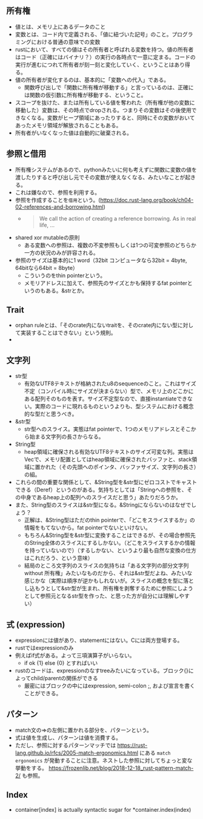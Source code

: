 ## 所有権
- 値とは、メモリ上にあるデータのこと
- 変数とは、コード内で定義される、「値に紐づいた記号」のこと。プログラミングにおける普通の意味での変数
- rustにおいて、すべての値はその所有者と呼ばれる変数を持つ。値の所有者はコード（正確にはバイナリ？）の実行の各時点で一意に定まる。コードの実行が進むにつれて所有者が刻一刻と変化していく、ということはあり得る。
- 値の所有者が変化するのは、基本的に「変数への代入」である。
    - 関数呼び出しで「関数に所有権が移動する」と言っているのは、正確には関数の仮引数に所有権が移動する、ということ。
- スコープを抜けた、または所有している値を奪われた（所有権が他の変数に移動した）変数は、その時点でdropされる。つまりその変数はその後使用できなくなる。変数がヒープ領域にあったりすると、同時にその変数がおいてあったメモリ領域が解放されることもある。
- 所有者がいなくなった値は自動的に破棄される。

## 参照と借用
- 所有権システムがあるので、pythonみたいに何も考えずに関数に変数の値を渡したりすると呼び出し元でその変数が使えなくなる、みたいなことが起きる。
- これは嫌なので、参照を利用する。
- 参照を作成することを`借用`という。(https://doc.rust-lang.org/book/ch04-02-references-and-borrowing.html)
  - > We call the action of creating a reference borrowing. As in real life, ...
- shared xor mutableの原則
    - ある変数への参照は、複数の不変参照もしくは1つの可変参照のどちらか一方の状況のみが許容される。
- 参照のサイズは基本的に1 word（32bit コンピュータなら32bit = 4byte, 64bitなら64bit = 8byte）
    - こういうのをthin pointerという。
    - メモリアドレスに加えて、参照先のサイズとかも保持するfat pointerというのもある。&strとか。

## Trait
- orphan ruleとは、「そのcrate内にないtraitを、そのcrate内にない型に対して実装することはできない」という規則。
- 

## 文字列
- str型
    - 有効なUTF8テキストが格納されたu8のsequenceのこと。これはサイズ不定（コンパイル時にサイズが決まらない）型で、メモリ上のどこかにある配列そのものを表す。サイズ不定型なので、直接instantiateできない。実際のコードに現れるものというよりも、型システムにおける概念的な型だと思うべき。
- &str型
    - str型へのスライス。実態はfat pointerで、1つのメモリアドレスとそこから始まる文字列の長さからなる。
- String型
    - heap領域に確保される有効なUTF8テキストのサイズ可変な列。実態はVec<u8>で、メモリ配置としてはheap領域に確保されたバッファと、stack領域に置かれた（その先頭へのポインタ、バッファサイズ、文字列の長さ）の組。
- これらの間の重要な関係として、&String型を&str型にゼロコストでキャストできる（Deref）というのがある。気持ちとしては「Stringへの参照を、その中身であるheap上の配列へのスライスだと思う」あたりだろうか。
- また、String型のスライスは&str型になる。&Stringにならないのはなぜでしょう？
    - 正解は、&String型はただのthin pointerで、「どこをスライスするか」の情報をもてないから。fat pointerでないといけない。
    - もちろん&String型を&str型に変換することはできるが、その場合参照先のString全体のスライスにするしかない。（どこをスライスするかの情報を持っていないので）（するしかない、というより最も自然な変換の仕方はこれだろう、という意味）
    - 結局のところ文字列のスライスの気持ちは「ある文字列の部分文字列 without 所有権」みたいなものだから、それは&str型だよね、みたいな感じかな（実際は順序が逆かもしれないが。スライスの概念を型に落とし込もうとして&str型が生まれ、所有権を剥奪するために参照にしようとして参照元となるstr型を作った、と思った方が自分には理解しやすい）

## 式 (expression)
- expressionには値があり、statementにはない。Cには両方登場する。
- rustではexpressionのみ
- 例えばif式がある。よって三項演算子がいらない。
    - if ok {1} else {0} とすればいい
- rustのコードは、expressionのなすtreeみたいになっている。ブロック{}によってchild/parentの関係ができる
    - 厳密にはブロックの中にはexpression, semi-colon ;, および宣言を書くことができる。

## パターン
- match文の=>の左側に置かれる部分を、パターンという。
- 式は値を生成し、パターンは値を消費する。
- ただし、参照に対するパターンマッチでは https://rust-lang.github.io/rfcs/2005-match-ergonomics.html にある `match ergonomics` が発動することに注意。ネストした参照に対してちょっと変な挙動をする。
https://frozenlib.net/blog/2018-12-18_rust-pattern-match-2/ も参照。

## Index
- container[index] is actually syntactic sugar for *container.index(index)
